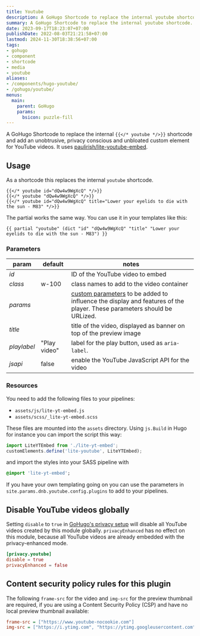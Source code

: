 ```yaml
---
title: Youtube
description: A GoHugo Shortcode to replace the internal youtube shortcode. Adding an unobtrusive, privacy-conscious and unbloated custom component for YouTube videos.
summary: A GoHugo Shortcode to replace the internal youtube shortcode. Adding an unobtrusive, privacy-conscious and unbloated custom component for YouTube videos.
date: 2023-09-17T18:23:07+07:00
publishDate: 2022-08-03T21:21:58+07:00
lastmod: 2024-11-30T18:38:56+07:00
tags:
- gohugo
- component
- shortcode
- media
- youtube
aliases:
- /components/hugo-youtube/
- /gohugo/youtube/
menus:
  main:
    parent: GoHugo
    params:
      bsicon: puzzle-fill
---
```


A GoHugo Shortcode to replace the internal `{{</* youtube */>}}` shortcode and add an unobtrusive, privacy conscious and unbloated custom element for YouTube videos. It uses [paulirish/lite-youtube-embed](https://github.com/paulirish/lite-youtube-embed).

## Usage

As a shortcode this replaces the internal `youtube` shortcode.

```go-html-template
{{</* youtube id="dQw4w9WgXcQ" */>}}
{{</* youtube "dQw4w9WgXcQ" */>}}
{{</* youtube id="dQw4w9WgXcQ" title="Lower your eyelids to die with the sun - M83" */>}}
```

The partial works the same way. You can use it in your templates like this:

```go-html-template
{{ partial "youtube" (dict "id" "dQw4w9WgXcQ" "title" "Lower your eyelids to die with the sun - M83") }}
```

### Parameters

| param | default | notes |
| --- | --- | --- |
| *id* | | ID of the YouTube video to embed |
| *class* | w-100 | class names to add to the video container |
| *params* | | [custom parameters][1] to be added to influence the display and features of the player. These parameters should be URLized. |
| *title* | | title of the video, displayed as banner on top of the preview image |
| *playlabel* | "Play video" | label for the play button, used as `aria-label`. |
| *jsapi* | false | enable the YouTube JavaScript API for the video |

### Resources

You need to add the following files to your pipelines:

* `assets/js/lite-yt-embed.js`
* `assets/scss/_lite-yt-embed.scss`

These files are mounted into the `assets` directory. Using `js.Build` in Hugo for instance you can import the script this way:

```js
import LiteYTEmbed from './lite-yt-embed';
customElements.define('lite-youtube', LiteYTEmbed);
```

and import the styles into your SASS pipeline with

```sass
@import 'lite-yt-embed';
```

If you have your own templating going on you can use the parameters in `site.params.­dnb.­youtube.­config.­plugins` to add to your pipelines.

## Disable YouTube videos globally

Setting `disable` to `true` in [GoHugo's privacy setup](https://gohugo.io/about/privacy/#all-privacy-settings) will disable all YouTube videos created by this module globally. `privacyEnhanced` has no effect on this module, because all YouTube videos are already embedded with the privacy-enhanced mode.

```toml
[privacy.youtube]
disable = true
privacyEnhanced = false
```

## Content security policy rules for this plugin

The following `frame-src` for the video and `img-src` for the preview thumbnail are required, if you are using a Content Security Policy (CSP) and have no local preview thumbnail available:

```ini
frame-src = ["https://www.youtube-nocookie.com"]
img-src = ["https://i.ytimg.com", "https://ytimg.googleusercontent.com"]
```

[1]: https://developers.google.com/youtube/player_parameters#Parameters
